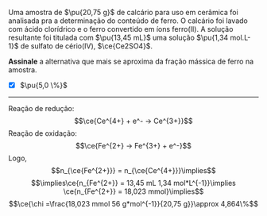 Uma amostra de $\pu{20,75 g}$ de calcário para uso em cerâmica foi analisada pra a determinação do conteúdo de ferro. O calcário foi lavado com ácido clorídrico e o ferro convertido em íons ferro(II). A solução resultante foi titulada com $\pu{13,45 mL}$ uma solução $\pu{1,34 mol.L-1}$ de sulfato de cério(IV), $\ce{Ce2SO4}$.

**Assinale** a alternativa que mais se aproxima da fração mássica de ferro na amostra.

- [x] $\pu{5,0 \%}$

---

Reação de redução:
$$\ce{Ce^{4+} + e^- -> Ce^{3+}}$$
Reação de oxidação:
$$\ce{Fe^{2+} -> Fe^{3+} + e^-}$$
Logo,
$$n_{\ce{Fe^{2+}}} = n_{\ce{Ce^{4+}}}\implies$$
$$\implies\ce{n_{Fe^{2+}} = 13,45 mL 1,34 mol*L^{-1}}\implies \ce{n_{Fe^{2+}} = 18,023 mmol}\implies$$
$$\ce{\chi =\frac{18,023 mmol 56 g*mol^{-1}}{20,75 g}}\approx 4,864\%$$
